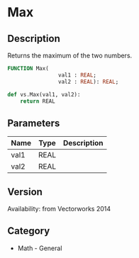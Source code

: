 # Max

## Description
Returns the maximum of the two numbers.

```pascal
FUNCTION Max(
				val1 : REAL;
				val2 : REAL): REAL;
```

```python
def vs.Max(val1, val2):
    return REAL
```

## Parameters
|Name|Type|Description|
|---|---|---|
|val1|REAL|   |
|val2|REAL|   |

## Version
Availability: from Vectorworks 2014

## Category
* Math - General

